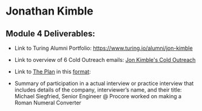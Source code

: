# Jonathan Kimble

## Module 4 Deliverables:

* Link to Turing Alumni Portfolio: https://www.turing.io/alumni/jon-kimble

* Link to overview of 6 Cold Outreach emails: [Jon Kimble's Cold Outreach](https://gist.github.com/jbkimble/b06b6508fb380847a2398d51c42d2e82)

* Link to [The Plan](https://github.com/turingschool/backend-curriculum-site/blob/gh-pages/module4/projects/the-plan/index.md) in this [format](https://github.com/turingschool/backend-curriculum-site/blob/gh-pages/module4/projects/the-plan/template.markdown):

* Summary of participation in a actual interview or practice interview that includes details of the company, interviewer’s name, and their title: Michael Siegfried, Senior Engineer @ Procore worked on making a Roman Numeral Converter

